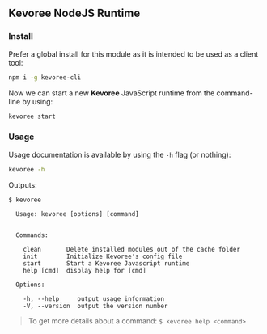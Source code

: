 ## Kevoree NodeJS Runtime

### Install
Prefer a global install for this module as it is intended to be used as a client tool:
```sh
npm i -g kevoree-cli
```

Now we can start a new **Kevoree** JavaScript runtime from the command-line by using:
```sh
kevoree start
```

### Usage
Usage documentation is available by using the `-h` flag (or nothing):
```sh
kevoree -h
```
Outputs:
```
$ kevoree

  Usage: kevoree [options] [command]


  Commands:

    clean       Delete installed modules out of the cache folder
    init        Initialize Kevoree's config file
    start       Start a Kevoree Javascript runtime
    help [cmd]  display help for [cmd]

  Options:

    -h, --help     output usage information
    -V, --version  output the version number
```

> To get more details about a command: `$ kevoree help <command>`
